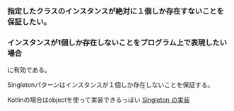 ### 指定したクラスのインスタンスが絶対に１個しか存在すないことを保証したい。
### インスタンスが1個しか存在しないことをプログラム上で表現したい場合

に有効である。

Singletonパターンはインスタンスが１個しか存在しないことを保証する。

Kotlinの場合はobjectを使って実装できるっぽい
[Singleton の実装](https://kotlin.keicode.com/lang/singleton.php)